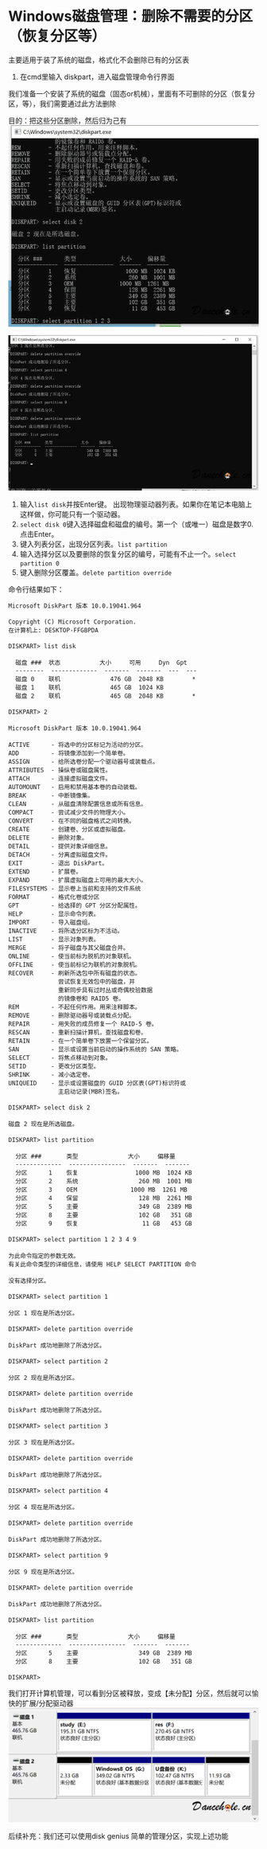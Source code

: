 # Windows磁盘管理：删除不需要的分区（恢复分区等）

主要适用于装了系统的磁盘，格式化不会删除已有的分区表

1. 在cmd里输入 diskpart，进入磁盘管理命令行界面

我们准备一个安装了系统的磁盘（固态or机械），里面有不可删除的分区（恢复分区，等），我们需要通过此方法删除

目的：把这些分区删除，然后归为己有
<img src="https://raw.githubusercontent.com/dancehole/image/main/danceholeLabs/common-csdn-diskDel-1.png"/>

<img src="https://raw.githubusercontent.com/dancehole/image/main/danceholeLabs/common-csdn-diskDel-2.png"/>


1. 输入`list disk`并按Enter键。 出现物理驱动器列表。如果你在笔记本电脑上这样做，你可能只有一个驱动器。
2. `select disk 0`键入选择磁盘和磁盘的编号。第一个（或唯一）磁盘是数字0.点击Enter。
3. 键入列表分区，出现分区列表。`list partition`
4. 输入选择分区以及要删除的恢复分区的编号，可能有不止一个。`select partition 0`
5. 键入删除分区覆盖。`delete partition override`

命令行结果如下：

```
Microsoft DiskPart 版本 10.0.19041.964

Copyright (C) Microsoft Corporation.
在计算机上: DESKTOP-FFGBPDA

DISKPART> list disk

  磁盘 ###  状态           大小     可用     Dyn  Gpt
  --------  -------------  -------  -------  ---  ---
  磁盘 0    联机              476 GB  2048 KB        *
  磁盘 1    联机              465 GB  1024 KB
  磁盘 2    联机              465 GB  2048 KB        *

DISKPART> 2

Microsoft DiskPart 版本 10.0.19041.964

ACTIVE      - 将选中的分区标记为活动的分区。
ADD         - 将镜像添加到一个简单卷。
ASSIGN      - 给所选卷分配一个驱动器号或装载点。
ATTRIBUTES  - 操纵卷或磁盘属性。
ATTACH      - 连接虚拟磁盘文件。
AUTOMOUNT   - 启用和禁用基本卷的自动装载。
BREAK       - 中断镜像集。
CLEAN       - 从磁盘清除配置信息或所有信息。
COMPACT     - 尝试减少文件的物理大小。
CONVERT     - 在不同的磁盘格式之间转换。
CREATE      - 创建卷、分区或虚拟磁盘。
DELETE      - 删除对象。
DETAIL      - 提供对象详细信息。
DETACH      - 分离虚拟磁盘文件。
EXIT        - 退出 DiskPart。
EXTEND      - 扩展卷。
EXPAND      - 扩展虚拟磁盘上可用的最大大小。
FILESYSTEMS - 显示卷上当前和支持的文件系统
FORMAT      - 格式化卷或分区
GPT         - 给选择的 GPT 分区分配属性。
HELP        - 显示命令列表。
IMPORT      - 导入磁盘组。
INACTIVE    - 将所选分区标为不活动。
LIST        - 显示对象列表。
MERGE       - 将子磁盘与其父磁盘合并。
ONLINE      - 使当前标为脱机的对象联机。
OFFLINE     - 使当前标记为联机的对象脱机。
RECOVER     - 刷新所选包中所有磁盘的状态。
              尝试恢复无效包中的磁盘，并
              重新同步具有过时丛或奇偶校验数据
              的镜像卷和 RAID5 卷。
REM         - 不起任何作用。用来注释脚本。
REMOVE      - 删除驱动器号或装载点分配。
REPAIR      - 用失败的成员修复一个 RAID-5 卷。
RESCAN      - 重新扫描计算机，查找磁盘和卷。
RETAIN      - 在一个简单卷下放置一个保留分区。
SAN         - 显示或设置当前启动的操作系统的 SAN 策略。
SELECT      - 将焦点移动到对象。
SETID       - 更改分区类型。
SHRINK      - 减小选定卷。
UNIQUEID    - 显示或设置磁盘的 GUID 分区表(GPT)标识符或
              主启动记录(MBR)签名。

DISKPART> select disk 2

磁盘 2 现在是所选磁盘。

DISKPART> list partition

  分区 ###       类型              大小     偏移量
  -------------  ----------------  -------  -------
  分区      1    恢复                1000 MB  1024 KB
  分区      2    系统                 260 MB  1001 MB
  分区      3    OEM               1000 MB  1261 MB
  分区      4    保留                 128 MB  2261 MB
  分区      5    主要                 349 GB  2389 MB
  分区      8    主要                 102 GB   351 GB
  分区      9    恢复                  11 GB   453 GB

DISKPART> select partition 1 2 3 4 9

为此命令指定的参数无效。
有关此命令类型的详细信息，请使用 HELP SELECT PARTITION 命令

没有选择分区。

DISKPART> select partition 1

分区 1 现在是所选分区。

DISKPART> delete partition override

DiskPart 成功地删除了所选分区。

DISKPART> select partition 2

分区 2 现在是所选分区。

DISKPART> delete partition override

DiskPart 成功地删除了所选分区。

DISKPART> select partition 3

分区 3 现在是所选分区。

DISKPART> delete partition override

DiskPart 成功地删除了所选分区。

DISKPART> select partition 4

分区 4 现在是所选分区。

DISKPART> delete partition override

DiskPart 成功地删除了所选分区。

DISKPART> select partition 9

分区 9 现在是所选分区。

DISKPART> delete partition override

DiskPart 成功地删除了所选分区。

DISKPART> list partition

  分区 ###       类型              大小     偏移量
  -------------  ----------------  -------  -------
  分区      5    主要                 349 GB  2389 MB
  分区      8    主要                 102 GB   351 GB

DISKPART>
```

我们打开计算机管理，可以看到分区被释放，变成【未分配】分区，然后就可以愉快的扩展/分配驱动器 
<img src="https://raw.githubusercontent.com/dancehole/image/main/danceholeLabs/common-csdn-diskDel-3.png"/>

后续补充：我们还可以使用disk genius 简单的管理分区，实现上述功能